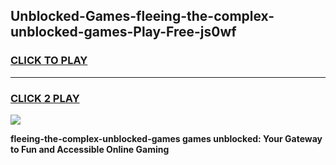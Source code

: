 
## Unblocked-Games-fleeing-the-complex-unblocked-games-Play-Free-js0wf
<h3>
<a href="https://premium76.site?title=fleeing-the-complex-unblocked-games&ref=21A">CLICK TO PLAY</a></h3>
<hr>

<h3>
<a href="https://premium76.site?title=fleeing-the-complex-unblocked-games&ref=21A">CLICK 2 PLAY</a>
  
</h3>

<a href="https://premium76.site?title=fleeing-the-complex-unblocked-games&ref=21A"><img src="https://clearcache.store/games.png"></a>


**fleeing-the-complex-unblocked-games games unblocked: Your Gateway to Fun and Accessible Online Gaming**
